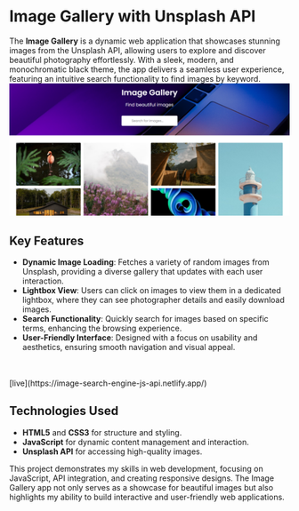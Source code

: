 # Image Gallery with Unsplash API

The **Image Gallery** is a dynamic web application that showcases stunning images from the Unsplash API, allowing users to explore and discover beautiful photography effortlessly. With a sleek, modern, and monochromatic black theme, the app delivers a seamless user experience, featuring an intuitive search functionality to find images by keyword.
<br>
<img src="./images/image search.png" alt="">


## Key Features
- **Dynamic Image Loading**: Fetches a variety of random images from Unsplash, providing a diverse gallery that updates with each user interaction.
- **Lightbox View**: Users can click on images to view them in a dedicated lightbox, where they can see photographer details and easily download images.
- **Search Functionality**: Quickly search for images based on specific terms, enhancing the browsing experience.
- **User-Friendly Interface**: Designed with a focus on usability and aesthetics, ensuring smooth navigation and visual appeal.
<br>
<br>
 [live](https://image-search-engine-js-api.netlify.app/)
 <br>

## Technologies Used
- **HTML5** and **CSS3** for structure and styling.
- **JavaScript** for dynamic content management and interaction.
- **Unsplash API** for accessing high-quality images.

This project demonstrates my skills in web development, focusing on JavaScript, API integration, and creating responsive designs. The Image Gallery app not only serves as a showcase for beautiful images but also highlights my ability to build interactive and user-friendly web applications.

